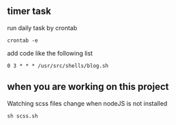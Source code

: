 ## timer task
run daily task by crontab 

    crontab -e 

add code like the following list

    0 3 * * * /usr/src/shells/blog.sh

## when you are working on this project

Watching scss files change when nodeJS is not installed

    sh scss.sh